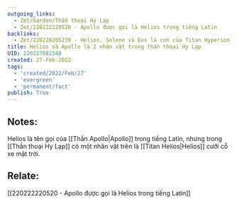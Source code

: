 ```yaml
---
outgoing_links:
  - Zet/Garden/Thần thoại Hy Lạp
  - Zet/220222220520 - Apollo được gọi là Helios trong tiếng Latin
backlinks:
  - Zet/220228205239 - Helios, Selene và Eos là con của Titan Hyperion và Theia
title: Helios và Apollo là 2 nhân vật trong thần thoại Hy Lạp
UID: 220227081548
created: 27-Feb-2022
tags:
  - 'created/2022/Feb/27'
  - 'evergreen'
  - 'permanent/fact'
publish: True
---
```

## Notes:
Helios là tên gọi của [[Thần Apollo|Apollo]] trong tiếng Latin, nhưng trong [[Thần thoại Hy Lạp]] có một nhân vật trên là [[Titan Helios|Helios]] cưỡi cỗ xe mặt trời.

## Relate:
[[220222220520 - Apollo được gọi là Helios trong tiếng Latin]]





